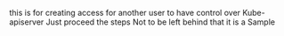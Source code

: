 this is for creating access for another user to have control over Kube-apiserver
Just proceed the steps 
Not to be left behind that it is a Sample
